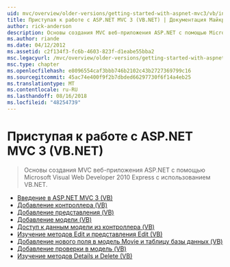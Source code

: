 ```yaml
---
uid: mvc/overview/older-versions/getting-started-with-aspnet-mvc3/vb/index
title: Приступая к работе с ASP.NET MVC 3 (VB.NET) | Документация Майкрософт
author: rick-anderson
description: Основы создания MVC веб-приложения ASP.NET с помощью Microsoft Visual Web Developer 2010 Express с использованием VB.NET.
ms.author: riande
ms.date: 04/12/2012
ms.assetid: c2f134f3-fc6b-4603-823f-d1eabe55bba2
msc.legacyurl: /mvc/overview/older-versions/getting-started-with-aspnet-mvc3/vb
msc.type: chapter
ms.openlocfilehash: e8096554caf3bbb746b2102c43b2727369799c16
ms.sourcegitcommit: 45ac74e400f9f2b7dbded66297730f6f14a4eb25
ms.translationtype: MT
ms.contentlocale: ru-RU
ms.lasthandoff: 08/16/2018
ms.locfileid: "48254739"
---
```

<a name="getting-started-with-aspnet-mvc-3-vbnet"></a>Приступая к работе с ASP.NET MVC 3 (VB.NET)
====================
> Основы создания MVC веб-приложения ASP.NET с помощью Microsoft Visual Web Developer 2010 Express с использованием VB.NET.


- [Введение в ASP.NET MVC 3 (VB)](intro-to-aspnet-mvc-3.md)
- [Добавление контроллера (VB)](adding-a-controller.md)
- [Добавление представления (VB)](adding-a-view.md)
- [Добавление модели (VB)](adding-a-model.md)
- [Доступ к данным модели из контроллера (VB)](accessing-your-models-data-from-a-controller.md)
- [Изучение методов Edit и представления Edit (VB)](examining-the-edit-methods-and-edit-view.md)
- [Добавление нового поля в модель Movie и таблицу базы данных (VB)](adding-a-new-field.md)
- [Добавление проверки в модель (VB)](adding-validation-to-the-model.md)
- [Изучение методов Details и Delete (VB)](improving-the-details-and-delete-methods.md)
